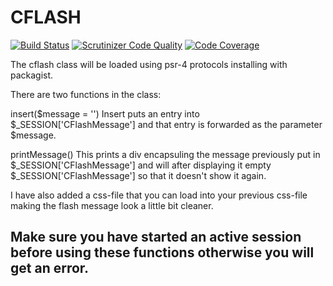 CFLASH
=====
[![Build Status](https://travis-ci.org/dalleman/CFlash.svg?branch=master)](https://travis-ci.org/dalleman/CFlash)
[![Scrutinizer Code Quality](https://scrutinizer-ci.com/g/dalleman/CFlash/badges/quality-score.png?b=master)](https://scrutinizer-ci.com/g/dalleman/CFlash/?branch=master)
[![Code Coverage](https://scrutinizer-ci.com/g/dalleman/CFlash/badges/coverage.png?b=master)](https://scrutinizer-ci.com/g/dalleman/CFlash/?branch=master)

The cflash class will be loaded using psr-4 protocols installing with packagist.

There are two functions in the class:

insert($message = '') 
Insert puts an entry into $_SESSION['CFlashMessage'] and that entry is forwarded as the parameter $message.

printMessage()
This prints a div encapsuling the message previously put in $_SESSION['CFlashMessage'] and will after displaying it empty $_SESSION['CFlashMessage'] so that it doesn't show it again.

I have also added a css-file that you can load into your previous css-file making the flash message look a little bit cleaner.

Make sure you have started an active session before using these functions otherwise you will get an error.
--------------

